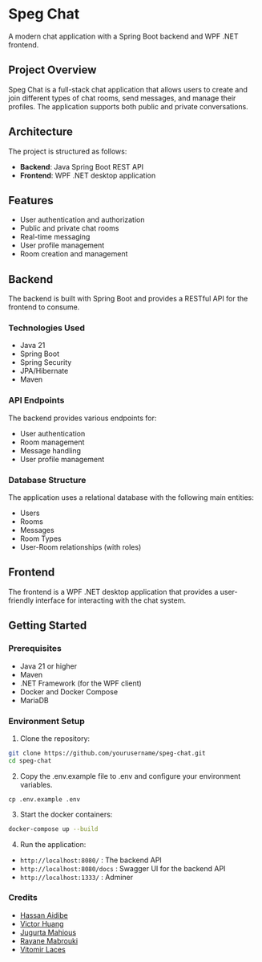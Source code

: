 # Speg Chat

A modern chat application with a Spring Boot backend and WPF .NET frontend.

## Project Overview

Speg Chat is a full-stack chat application that allows users to create and join different types of chat rooms, send messages, and manage their profiles. The application supports both public and private conversations.

## Architecture

The project is structured as follows:

- **Backend**: Java Spring Boot REST API
- **Frontend**: WPF .NET desktop application

## Features

- User authentication and authorization
- Public and private chat rooms
- Real-time messaging
- User profile management
- Room creation and management

## Backend

The backend is built with Spring Boot and provides a RESTful API for the frontend to consume.

### Technologies Used

- Java 21
- Spring Boot
- Spring Security
- JPA/Hibernate
- Maven

### API Endpoints

The backend provides various endpoints for:

- User authentication
- Room management
- Message handling
- User profile management

### Database Structure

The application uses a relational database with the following main entities:

- Users
- Rooms
- Messages
- Room Types
- User-Room relationships (with roles)

## Frontend

The frontend is a WPF .NET desktop application that provides a user-friendly interface for interacting with the chat system.

## Getting Started

### Prerequisites

- Java 21 or higher
- Maven
- .NET Framework (for the WPF client)
- Docker and Docker Compose
- MariaDB

### Environment Setup

1. Clone the repository:
```bash
git clone https://github.com/yourusername/speg-chat.git
cd speg-chat
```
2. Copy the .env.example file to .env and configure your environment variables.
```
cp .env.example .env
```
3. Start the docker containers:
```bash
docker-compose up --build
```
4. Run the application:
- `http://localhost:8080/` : The backend API
- `http://localhost:8080/docs` : Swagger UI for the backend API
- `http://localhost:1333/` : Adminer

### Credits
- [Hassan Aidibe](https://github.com/HascoVice)
- [Victor Huang](https://github.com/theVicoH)
- [Jugurta Mahious](https://github.com/jugurtamahious)
- [Rayane Mabrouki](https://github.com/Hikyy)
- [Vitomir Laces](https://github.com/vitolinho)